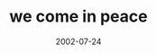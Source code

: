 ---
layout: base.njk
title : 'we come in peace' 
view_title : 'we come in peace' 
year : '2002' 
date : '2002-07-24' 
img_file : '/drawing/wecomeinpeace.png' 
html_file : 'wecomeinpeace' 
next_html : 'iwasjustafooltobelieve.html' 
year_order : '134' 
permalink : "title/{{html_file}}.html"
---